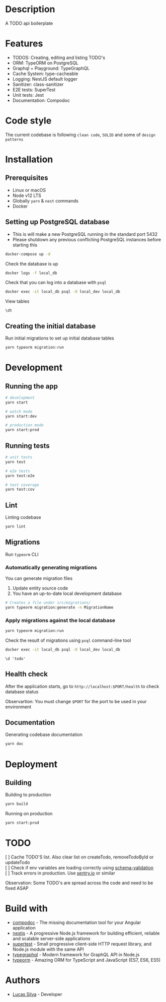 # Description

A TODO api boilerplate

# Features

- TODOS: Creating, editing and listing TODO's
- ORM: TypeORM on PostgreSQL
- Graphql + Playground: TypeGraphQL
- Cache System: type-cacheable
- Logging: NestJS default logger
- Sanitizer: class-sanitizer
- E2E tests: SuperTest
- Unit tests: Jest
- Documentation: Compodoc

# Code style

The current codebase is following `clean code`, `SOLID` and some of
`design patterns`

# Installation

## Prerequisites

- Linux or macOS
- Node v12 LTS
- Globally `yarn` & `nest` commands
- Docker

## Setting up PostgreSQL database

- This is will make a new PostgreSQL running in the standard port 5432
- Please shutdown any previous conflicting PostgreSQL instances before starting
  this

```bash
docker-compose up -d
```

Check the database is up

```bash
docker logs -f local_db
```

Check that you can log into a database with `psql`

```bash
docker exec -it local_db psql -U local_dev local_db
```

View tables

```psql
\dt
```

## Creating the initial database

Run initial migrations to set up initial database tables

```bash
yarn typeorm migration:run
```

# Development

## Running the app

```bash
# development
yarn start

# watch mode
yarn start:dev

# production mode
yarn start:prod
```

## Running tests

```bash
# unit tests
yarn test

# e2e tests
yarn test:e2e

# test coverage
yarn test:cov
```

## Lint

Linting codebase

```bash
yarn lint
```

## Migrations

Run `typeorm` CLI

### Automatically generating migrations

You can generate migration files

1. Update entity source code
2. You have an up-to-date local development database

```bash
# Creates a file under src/migrations/
yarn typeorm migration:generate -n MigrationName
```

### Apply migrations against the local database

```bash
yarn typeorm migration:run
```

Check the result of migrations using `psql` command-line tool

```bash
docker exec -it local_db psql -U local_dev local_db
```

```psql
\d 'todo'
```

## Health check

After the application starts, go to `http://localhost:$PORT/health` to check
database status

Observartion: You must change `$PORT` for the port to be used in your
environment

## Documentation

Generating codebase documentation

```bash
yarn doc
```

# Deployment

## Building

Building to production

```bash
yarn build
```

Running on production

```bash
yarn start:prod
```

# TODO

[ ] Cache TODO'S list. Also clear list on createTodo, removeTodoById or updateTodo  
[ ] Check if env variables are loading correctly using
[schema-validation](https://docs.nestjs.com/techniques/configuration#schema-validation)  
[ ] Track errors in production. Use [sentry.io](https://sentry.io) or similar

Observation: Some TODO's are spread across the code and need to be fixed ASAP

# Build with

- [compodoc](https://compodoc.app) - The missing documentation tool for your
  Angular application
- [nestjs](https://nestjs.com) - A progressive Node.js framework for building
  efficient, reliable and scalable server-side applications
- [supertest](https://visionmedia.github.io/superagent) - Small progressive
  client-side HTTP request library, and Node.js module with the same API
- [typegraphql](https://typegraphql.com) - Modern framework for GraphQL API in
  Node.js
- [typeorm](https://typeorm.io) - Amazing ORM for TypeScript and JavaScript
  (ES7, ES6, ES5)

# Authors

- [Lucas Silva](https://github.com/luqezman) - Developer
